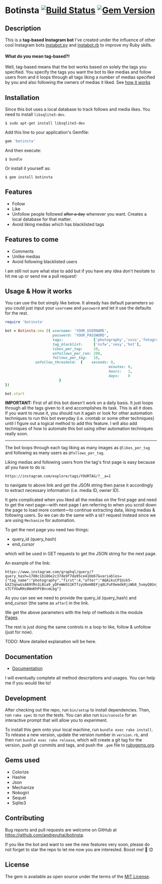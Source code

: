 # Botinsta [![Build Status](https://travis-ci.com/andreyuhai/botinsta.svg?branch=master)](https://travis-ci.com/andreyuhai/botinsta) [![Gem Version](https://badge.fury.io/rb/botinsta.svg)](https://badge.fury.io/rb/botinsta)

## Description

This is a **tag-based Instagram bot** I've created under the influence of other cool Instagram bots [instabot.py](https://github.com/instabot-py) and [instabot.rb](https://github.com/eVanilla/instabot.rb/) to improve my Ruby skills.

#### What do you mean tag-based?!

Well, tag-based means that the bot works based on solely the tags you specified. You specify the tags you want the bot to like medias and follow users from and it loops through all tags liking a number of medias specified by you and also following the owners of medias it liked. See [how it works](#usage--how-it-works)

## Installation

Since this bot uses a local database to track follows and media likes. You need to install `libsqlite3-dev`.

    $ sudo apt-get install libsqlite3-dev

Add this line to your application's Gemfile:

```ruby
gem 'botinsta'
```

And then execute:

    $ bundle

Or install it yourself as:

    $ gem install botinsta

## Features

  * Follow
  * Like
  * Unfollow people followed ~~after a day~~ whenever you want. Creates a local database for that matter.
  * Avoid liking medias which has blacklisted tags

## Features to come

  * Comments
  * Unlike medias
  * Avoid following blacklisted users

I am still not sure what else to add but if you have any idea don't hesitate to hit me up or send me a pull request!

## Usage & How it works

You can use the bot simply like below. It already has default parameters so you could just input your `username` and `password` and let it use the defaults for the rest.

```ruby
require 'botinsta'

bot = Botinsta.new ({ username: 'YOUR_USERNAME',
                      password: 'YOUR_PASSWORD',
                      tags:              ['photography','vsco','fotografia'],
                      tag_blacklist:     ['nsfw','sexy','hot'],
                      likes_per_tag:     20,
                      unfollows_per_run: 200,
                      follows_per_tag:   10,
	 	      unfollow_threshold:  {    seconds: 0,
                                                minutes: 0,
                                                hours:   1,
                                                days:    0
                         }
})

bot.start
```

**IMPORTANT:** First of all this bot doesn't work on a daily basis. It just loops through all the tags given to it and accomplishes its task. This is all it does. If you want to reuse it, you should run it again or look for other automation techniques to run this bot everyday (i.e. crontab or some other techniques) until I figure out a logical method to add this feature. I will also add techniques of how to automate this bot using other automation techniques really soon.  

---

The bot loops through each tag liking as many images as `@likes_per_tag` and following as many users as `@follows_per_tag`.

Liking medias and following users from the tag's first page is easy because all you have to do is:

    https://instagram.com/explore/tags/YOURTAG/?__a=1

to navigate to above link and get the JSON string then parse it accordingly
to extract necessary information (i.e. media ID, owner ID).

It gets complicated when you liked all the medias on the first page and need to get the next page—with next page I am referring to when you scroll down the page to load more content—to continue extracting data, liking medias & following users. So we can do the same with a `GET` request instead since we are using `Mechanize` for automation.

To get the next page you need two things:

  * query\_id (query\_hash)
  * end\_cursor

which will be used in GET requests to get the JSON string for the next page.

An example of the link:

    https://www.instagram.com/graphql/query/?query_hash=1780c1b186e2c37de9f7da95ce41bb67&variables={"tag_name":"photography","first":4,"after":"AQAiksCP1Uzk5-bXZ3qnwUsA89YRn1LBia9_yDFeWm5S1KTfzyU8eH8EFjq8LPuFOemdkRjzWb8_5vmyQ8Gnj-sTCfVGwRHs8WoKhPtBncmLbg"}

As you can see we need to provide the query\_id (query\_hash) and end\_cursor (the same as `after`) in the link.

We get the above parameters with the help of methods in the module [Pages](https://www.rubydoc.info/github/andreyuhai/botinsta/master/Pages).

The rest is just doing the same controls in a loop to like, follow & unfollow (just for now). 

TODO: More detailed explanation will be here.

## Documentation

  * [Documentation](https://www.rubydoc.info/github/andreyuhai/botinsta/master) 

I will eventually complete all method descriptions and usages. You can help me if you would like to!

## Development

After checking out the repo, run `bin/setup` to install dependencies. Then, run `rake spec` to run the tests. You can also run `bin/console` for an interactive prompt that will allow you to experiment.

To install this gem onto your local machine, run `bundle exec rake install`. To release a new version, update the version number in `version.rb`, and then run `bundle exec rake release`, which will create a git tag for the version, push git commits and tags, and push the `.gem` file to [rubygems.org](https://rubygems.org).

## Gems used

  * Colorize
  * Hashie
  * Json
  * Mechanize
  * Nokogiri
  * Sequel
  * Sqlite3

## Contributing

Bug reports and pull requests are welcome on GitHub at https://github.com/andreyuhai/botinsta.

If you like the bot and want to see the new features very soon, please do not forget to star the repo to let me now you are interested. Boost me!  :rocket:  :blush:

## License

The gem is available as open source under the terms of the [MIT License](https://opensource.org/licenses/MIT).
